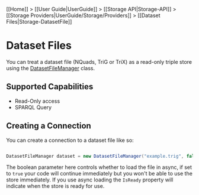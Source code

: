 [[Home]] > [[User Guide|UserGuide]] > [[Storage API|Storage-API]] > [[Storage Providers|UserGuide/Storage/Providers]] > [[Dataset Files|Storage-DatasetFile]]

# Dataset Files 

You can treat a dataset file (NQuads, TriG or TriX) as a read-only triple store using the [DatasetFileManager](https://dotnetrdf.github.io/api/html/T_VDS_RDF_Storage_DatasetFileManager.htm) class.

## Supported Capabilities 

* Read-Only access
* SPARQL Query

## Creating a Connection 

You can create a connection to a dataset file like so:

```csharp

DatasetFileManager dataset = new DatasetFileManager("example.trig", false);
```

The boolean parameter here controls whether to load the file in async, if set to `true` your code will continue immediately but you won't be able to use the store immediately.  If you use async loading the `IsReady` property will indicate when the store is ready for use.